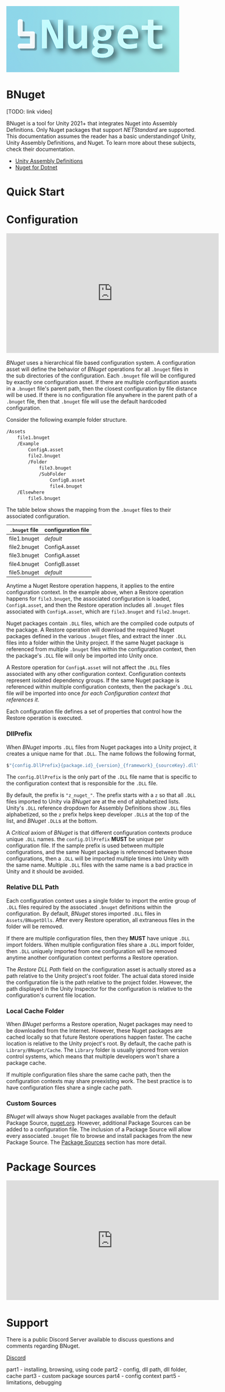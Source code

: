 ![BNugetLogo](https://github.com/cdhanna/BNugetDocs/blob/main/media/bnugetHeader.png?raw=true)

# BNuget

[TODO: link video]

BNuget is a tool for Unity 2021+ that integrates Nuget into Assembly Definitions. Only Nuget packages that support *NETStandard* are supported. This documentation assumes the reader has a basic understandingof Unity, Unity Assembly Definitions, and Nuget. To learn more about these subjects, check their documentation. 

- [Unity Assembly Definitions](https://docs.unity3d.com/Manual/ScriptCompilationAssemblyDefinitionFiles.html)
- [Nuget for Dotnet](https://learn.microsoft.com/en-us/nuget/what-is-nuget)



# Quick Start



# Configuration

<iframe width="560" height="315" src="https://www.youtube.com/embed/kurn2-vXxEk?si=-d0FJE536zT91l95&amp;start=90" title="YouTube video player" frameborder="0" allow="accelerometer; autoplay; clipboard-write; encrypted-media; gyroscope; picture-in-picture; web-share" allowfullscreen></iframe>

_BNuget_ uses a hierarchical file based configuration system. A configuration asset will define the behavior of _BNuget_ operations for all `.bnuget` files in the sub directories of the configuration. Each `.bnuget` file will be configured by exactly one configuration asset. If there are multiple configuration assets in a `.bnuget` file's parent path, then the closest configuration by file distance will be used. If there is no configuration file anywhere in the parent path of a `.bnuget` file, then that `.bnuget` file will use the default hardcoded configuration.

Consider the following example folder structure.
```shell
/Assets
    file1.bnuget
    /Example
        ConfigA.asset
        file2.bnuget
        /Folder
            file3.bnuget
            /SubFolder
                ConfigB.asset
                file4.bnuget
    /Elsewhere
        file5.bnuget
```

The table below shows the mapping from the `.bnuget` files to their associated configuration. 

| `.bnuget` file | configuration file |
| -------------- | ------------------ |
| file1.bnuget   | _default_          |
| file2.bnuget   | ConfigA.asset      |
| file3.bnuget   | ConfigA.asset      |
| file4.bnuget   | ConfigB.asset      |
| file5.bnuget   | _default_          |


Anytime a Nuget Restore operation happens, it applies to the entire configuration context. In the example above, when a Restore operation happens for `file3.bnuget`, the associated configuration is loaded, `ConfigA.asset`, and then the Restore operation includes all `.bnuget` files associated with `ConfigA.asset`, which are `file3.bnuget` and `file2.bnuget`. 

Nuget packages contain `.DLL` files, which are the compiled code outputs of the package. A Restore operation will download the required Nuget packages defined in the various `.bnuget` files, and extract the inner `.DLL` files into a folder within the Unity project. If the same Nuget package is referenced from multiple `.bnuget` files within the configuration context, then the package's `.DLL` file will only be imported into Unity once. 

A Restore operation for `ConfigA.asset` will not affect the `.DLL` files associated with any other configuration context. Configuration contexts represent isolated dependency groups. If the same Nuget package is referenced within multiple configuration contexts, then the package's `.DLL` file _will_ be imported into once _for each Configuration context that references it_. 

Each configuration file defines a set of properties that control how the Restore operation is executed. 

### DllPrefix

When _BNuget_ imports `.DLL` files from Nuget packages into a Unity project, it creates a unique name for that `.DLL`. The name follows the following format, 

```csharp
$"{config.DllPrefix}{package.id}_{version}_{framework}_{sourceKey}.dll"
```

The `config.DllPrefix` is the only part of the `.DLL` file name that is specific to the configuration context that is responsible for the `.DLL` file. 

By default, the prefix is `"z_nuget_"`. The prefix starts with a `z` so that all `.DLL` files imported to Unity via _BNuget_ are at the end of alphabetized lists. Unity's `.DLL` reference dropdown for Assembly Definitions show `.DLL` files alphabetized, so the `z` prefix helps keep developer `.DLL`s at the top of the list, and _BNuget_ `.DLL`s at the bottom. 

A *Critical* axiom of _BNuget_ is that different configuration contexts produce unique `.DLL` names. the `config.DllPrefix` **MUST** be unique per configuration file. If the sample prefix is used between multiple configurations, and the same Nuget package is referenced between those configurations, then a `.DLL` will be imported multiple times into Unity with the same name. Multiple `.DLL` files with the same name is a bad practice in Unity and it should be avoided. 


### Relative DLL Path

Each configuration context uses a single folder to import the entire group of `.DLL` files required by the associated `.bnuget` definitions within the configuration. By default, _BNuget_ stores imported `.DLL` files in `Assets/BNugetDlls`. After every Restore operation, all extraneous files in the folder will be removed. 

If there are multiple configuration files, then they **MUST** have unique `.DLL` import folders. When multiple configuration files share a `.DLL` import folder, then `.DLL` uniquely imported from one configuration will be removed anytime another configuration context performs a Restore operation. 

The _Restore DLL Path_ field on the configuration asset is actually stored as a path relative to the Unity project's root folder. The actual data stored inside the configuration file is the path relative to the project folder. However, the path displayed in the Unity Inspector for the configuration is relative to the configuration's current file location. 

### Local Cache Folder

When _BNuget_ performs a Restore operation, Nuget packages may need to be downloaded from the Internet. However, these Nuget packages are cached locally so that future Restore operations happen faster. The cache location is relative to the Unity project's root. By default, the cache path is `Library/BNuget/Cache`. The `Library` folder is usually ignored from version control systems, which means that multiple developers won't share a package cache. 

If multiple configuration files share the same cache path, then the configuration contexts may share preexisting work. The best practice is to have configuration files share a single cache path. 

### Custom Sources

_BNuget_ will always show Nuget packages available from the default Package Source, [nuget.org](nuget.org). However, additional Package Sources can be added to a configuration file. The inclusion of a Package Source will allow every associated `.bnuget` file to browse and install packages from the new Package Source. The [Package Sources](#package-sources) section has more detail.

# Package Sources

<iframe width="560" height="315" src="https://www.youtube.com/embed/kurn2-vXxEk?si=-d0FJE536zT91l95&amp;start=297" title="YouTube video player" frameborder="0" allow="accelerometer; autoplay; clipboard-write; encrypted-media; gyroscope; picture-in-picture; web-share" allowfullscreen></iframe>


# Support

There is a public Discord Server available to discuss questions and comments regarding BNuget. 

[Discord](https://discord.gg/yxFAFJurvU)





part1 - installing, browsing, using code
part2 - config, dll path, dll folder, cache
part3 - custom package sources
part4 - config context
part5 - limitations, debugging
